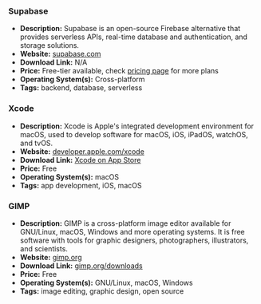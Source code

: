 ### Supabase
- **Description:** Supabase is an open-source Firebase alternative that provides serverless APIs, real-time database and authentication, and storage solutions.
- **Website:** [supabase.com](https://supabase.com/)
- **Download Link:** N/A
- **Price:** Free-tier available, check [pricing page](https://supabase.com/pricing) for more plans
- **Operating System(s):** Cross-platform
- **Tags:** backend, database, serverless

### Xcode
- **Description:** Xcode is Apple's integrated development environment for macOS, used to develop software for macOS, iOS, iPadOS, watchOS, and tvOS.
- **Website:** [developer.apple.com/xcode](https://developer.apple.com/xcode/)
- **Download Link:** [Xcode on App Store](https://apps.apple.com/us/app/xcode/id497799835)
- **Price:** Free
- **Operating System(s):** macOS
- **Tags:** app development, iOS, macOS

### GIMP
- **Description:** GIMP is a cross-platform image editor available for GNU/Linux, macOS, Windows and more operating systems. It is free software with tools for graphic designers, photographers, illustrators, and scientists.
- **Website:** [gimp.org](https://www.gimp.org/)
- **Download Link:** [gimp.org/downloads](https://www.gimp.org/downloads/)
- **Price:** Free
- **Operating System(s):** GNU/Linux, macOS, Windows
- **Tags:** image editing, graphic design, open source
